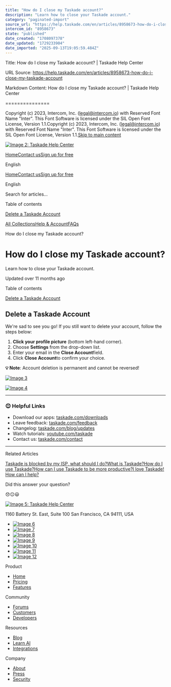 ```yaml
---
title: "How do I close my Taskade account?"
description: "Learn how to close your Taskade account."
category: "paginated-import"
source_url: "https://help.taskade.com/en/articles/8958673-how-do-i-close-my-taskade-account"
intercom_id: "8958673"
state: "published"
date_created: "1708097378"
date_updated: "1729233904"
date_imported: "2025-09-13T19:05:59.484Z"
---
```


Title: How do I close my Taskade account? | Taskade Help Center

URL Source: https://help.taskade.com/en/articles/8958673-how-do-i-close-my-taskade-account

Markdown Content:
How do I close my Taskade account? | Taskade Help Center

===============

Copyright (c) 2023, Intercom, Inc. (legal@intercom.io) with Reserved Font Name "Inter". This Font Software is licensed under the SIL Open Font License, Version 1.1.Copyright (c) 2023, Intercom, Inc. (legal@intercom.io) with Reserved Font Name "Inter". This Font Software is licensed under the SIL Open Font License, Version 1.1.[Skip to main content](https://help.taskade.com/en/articles/8958673-how-do-i-close-my-taskade-account#main-content)

[![Image 2: Taskade Help Center](https://downloads.intercomcdn.com/i/o/490280/d14603621e78c833c2d0e66f/2d1230f35f3009fff25b2989e93312a5.png)](https://help.taskade.com/en/)

[Home](https://www.taskade.com/)[Contact us](https://www.taskade.com/contact)[Sign up for free](https://www.taskade.com/signup)

English

[Home](https://www.taskade.com/)[Contact us](https://www.taskade.com/contact)[Sign up for free](https://www.taskade.com/signup)

English

Search for articles... 

Table of contents

[Delete a Taskade Account](https://help.taskade.com/en/articles/8958673-how-do-i-close-my-taskade-account#h_37db79e319)

[All Collections](https://help.taskade.com/en/)[Help & Account](https://help.taskade.com/en/collections/8400891-help-account)[FAQs](https://help.taskade.com/en/collections/8400898-faqs)

How do I close my Taskade account?

How do I close my Taskade account?
==================================

Learn how to close your Taskade account.

Updated over 11 months ago

Table of contents

[Delete a Taskade Account](https://help.taskade.com/en/articles/8958673-how-do-i-close-my-taskade-account#h_37db79e319)

**Delete a Taskade Account**
----------------------------

We're sad to see you go! If you still want to delete your account, follow the steps below:

1.   **Click your profile picture** (bottom left-hand corner). 
2.   Choose **Settings** from the drop-down list. 
3.   Enter your email in the **Close Account**field. 
4.   Click **Close Account**to confirm your choice. 

**💡 Note**: Account deletion is permanent and cannot be reversed!

[![Image 3](https://downloads.intercomcdn.com/i/o/plyqw4hf/1220290148/1f2c61a056563a096a315bb5bebc/CleanShot+2024-10-18+at+14_43_49%402x.png?expires=1757791800&signature=d4fcf14e102f1c8d3f2f819d813b9fb0585056c3a779e90078e91a32d661cc9e&req=dSIlFst3nYBbUfMW1HO4zXJw5Ym5XBz4DLDBTIIzKpmxHBxv1Dltd8MCrIvj%0A2VReLE7Awfsmiw6UFu8%3D%0A)](https://downloads.intercomcdn.com/i/o/plyqw4hf/1220290148/1f2c61a056563a096a315bb5bebc/CleanShot+2024-10-18+at+14_43_49%402x.png?expires=1757791800&signature=d4fcf14e102f1c8d3f2f819d813b9fb0585056c3a779e90078e91a32d661cc9e&req=dSIlFst3nYBbUfMW1HO4zXJw5Ym5XBz4DLDBTIIzKpmxHBxv1Dltd8MCrIvj%0A2VReLE7Awfsmiw6UFu8%3D%0A)

[![Image 4](https://downloads.intercomcdn.com/i/o/plyqw4hf/1220289258/41b6df8e49ac7012800fec9bef3a/CleanShot+2024-10-18+at+14_42_29%402x.png?expires=1757791800&signature=7e17d2447e3c73201717f353ffcb2767c2fc44f3478209b38e05a69f51572242&req=dSIlFst2lINaUfMW1HO4zXj15QM1ACcbhZz%2B3iqvR9xG%2FNJj%2B5VFgjNNnILT%0AbU6Oa1dpoanKDGyilsQ%3D%0A)](https://downloads.intercomcdn.com/i/o/plyqw4hf/1220289258/41b6df8e49ac7012800fec9bef3a/CleanShot+2024-10-18+at+14_42_29%402x.png?expires=1757791800&signature=7e17d2447e3c73201717f353ffcb2767c2fc44f3478209b38e05a69f51572242&req=dSIlFst2lINaUfMW1HO4zXj15QM1ACcbhZz%2B3iqvR9xG%2FNJj%2B5VFgjNNnILT%0AbU6Oa1dpoanKDGyilsQ%3D%0A)

* * *

### 😊 Helpful Links

*   Download our apps: [taskade.com/downloads](https://taskade.com/downloads) 
*   Leave feedback: [taskade.com/feedback](https://taskade.com/feedback) 
*   Changelog: [taskade.com/blog/updates](https://taskade.com/blog/updates) 
*   Watch tutorials: [youtube.com/taskade](https://youtube.com/taskade) 
*   Contact us: [taskade.com/contact](https://taskade.com/contact) 

* * *

Related Articles

[Taskade is blocked by my ISP, what should I do?](https://help.taskade.com/en/articles/8958639-taskade-is-blocked-by-my-isp-what-should-i-do)[What is Taskade?](https://help.taskade.com/en/articles/8958642-what-is-taskade)[How do I use Taskade?](https://help.taskade.com/en/articles/8958645-how-do-i-use-taskade)[How can I use Taskade to be more productive?](https://help.taskade.com/en/articles/8958648-how-can-i-use-taskade-to-be-more-productive)[I love Taskade! How can I help?](https://help.taskade.com/en/articles/8958672-i-love-taskade-how-can-i-help)

Did this answer your question?

😞😐😃

[![Image 5: Taskade Help Center](https://downloads.intercomcdn.com/i/o/566097/5267af56373cca21ec2cea67/2d1230f35f3009fff25b2989e93312a5.png)](https://help.taskade.com/en/)

11‌60 Battery St. East, Suite 100 San‌ Francisco, CA 94111, USA

*   [![Image 6](https://intercom.help/taskade/assets/svg/icon:social-linkedin/ffffff)](https://www.linkedin.com/company/taskade/)
*   [![Image 7](https://intercom.help/taskade/assets/svg/icon:social-facebook/ffffff)](https://www.facebook.com/taskade)
*   [![Image 8](https://intercom.help/taskade/assets/svg/icon:social-github/ffffff)](https://github.com/taskade)
*   [![Image 9](https://intercom.help/taskade/assets/svg/icon:social-instagram/ffffff)](https://www.instagram.com/taskade)
*   [![Image 10](https://intercom.help/taskade/assets/svg/icon:social-youtube/ffffff)](https://www.youtube.com/taskade)
*   [![Image 11](https://intercom.help/taskade/assets/svg/icon:social-reddit/ffffff)](https://www.reddit.com/r/taskade)
*   [![Image 12](https://intercom.help/taskade/assets/svg/icon:social-twitter-x/ffffff)](https://www.twitter.com/taskade)

Product

*   [Home](https://www.taskade.com/)
*   [Pricing](https://www.taskade.com/pricing)
*   [Features](https://www.taskade.com/features)

Community

*   [Forums](https://www.taskade.com/community)
*   [Customers](https://taskade.com/reviews)
*   [Developers](https://developers.taskade.com/)

Resources

*   [Blog](https://www.taskade.com/blog/)
*   [Learn AI](https://www.taskade.com/learn)
*   [Integrations](https://www.taskade.com/integrations)

Company

*   [About](https://www.taskade.com/about)
*   [Press](https://www.taskade.com/press)
*   [Security](https://www.taskade.com/security)
